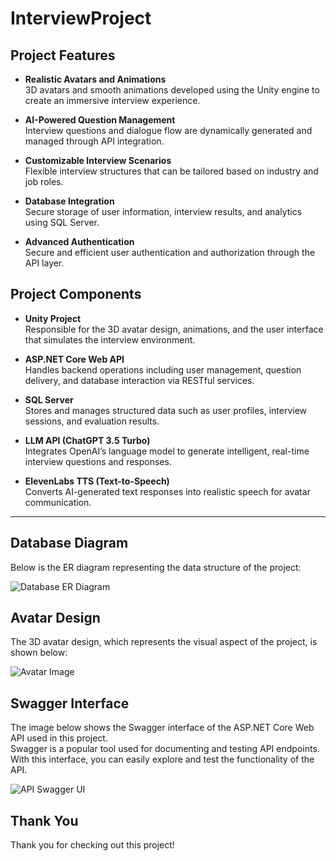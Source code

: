 # InterviewProject

## Project Features

- **Realistic Avatars and Animations**  
  3D avatars and smooth animations developed using the Unity engine to create an immersive interview experience.

- **AI-Powered Question Management**  
  Interview questions and dialogue flow are dynamically generated and managed through API integration.

- **Customizable Interview Scenarios**  
  Flexible interview structures that can be tailored based on industry and job roles.

- **Database Integration**  
  Secure storage of user information, interview results, and analytics using SQL Server.

- **Advanced Authentication**  
  Secure and efficient user authentication and authorization through the API layer.

## Project Components

- **Unity Project**  
  Responsible for the 3D avatar design, animations, and the user interface that simulates the interview environment.

- **ASP.NET Core Web API**  
  Handles backend operations including user management, question delivery, and database interaction via RESTful services.

- **SQL Server**  
  Stores and manages structured data such as user profiles, interview sessions, and evaluation results.

- **LLM API (ChatGPT 3.5 Turbo)**  
  Integrates OpenAI’s language model to generate intelligent, real-time interview questions and responses.

- **ElevenLabs TTS (Text-to-Speech)**  
  Converts AI-generated text responses into realistic speech for avatar communication.


---

## Database Diagram  
Below is the ER diagram representing the data structure of the project:

![Database ER Diagram](images/database_er_diagram.png)

## Avatar Design  
The 3D avatar design, which represents the visual aspect of the project, is shown below:

![Avatar Image](images/avatar.png)

## Swagger Interface  
The image below shows the Swagger interface of the ASP.NET Core Web API used in this project.  
Swagger is a popular tool used for documenting and testing API endpoints.  
With this interface, you can easily explore and test the functionality of the API.
  
![API Swagger UI](images/api.png)



## Thank You
Thank you for checking out this project!  


